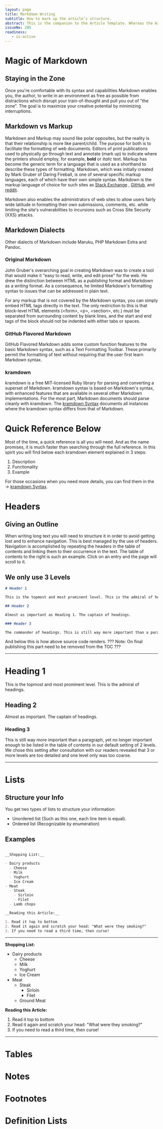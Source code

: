 ```yaml
---
layout: page
title: Markdown Writing
subtitle: How to mark up the article’s structure.
abstract: This is the companion to the Article Template. Whereas the Article Template only presents all structured elements, this article adds additional information and for each structured element shows the markdown source code.
issueNo: 205
readiness:
   - is-active
---
```




# Magic of Markdown

## Staying in the Zone

Once you're comfortable with its syntax and capabilities Markdown enables you, the author, to write in an environment as free as possible from distractions which disrupt your train-of-thought and pull you out of "the zone". The goal is to maximize your creative potential by minimizing interruptions.

## Markdown vs Markup

Markdown and Markup may sound like polar opposites, but the reality is that their relationship is more like parent/child. The purpose for both is to facilitate the formatting of web documents. Editors of print publications used to physically go through text and annotate (mark up) to indicate where the printers should employ, for example, **bold** or *italic* text. Markup has become the generic term for a language that is used as a shorthand to describe these types of formatting. Markdown, which was initially created by Mark Gruber of Daring Fireball, is one of several specific markup languages, each of which have their own simple syntax. Markdown is the markup language of choice for such sites as [Stack Exchange](http://stackexchange.com/) , [GitHub](https://github.com/), and [reddit](https://www.reddit.com/).

Markdown also enables the administrators of web sites to allow users fairly wide latitude in formatting their own submissions, comments, etc. while limiting the site's vulnerabilities to incursions such as Cross Site Security (XXS) attacks.

## Markdown Dialects

Other dialects of Markdown include Maruku, PHP Markdown Extra and Pandoc. 

### Original Markdown

John Gruber's overarching goal in creating Markdown was to create a tool that would make it "easy to read, write, and edit prose" for the web. He drew the distinction between HTML as a *publishing* format and Markdown as a *writing* format. As a consequence, he limited Markdown's formatting syntax to issues that can be addressed in plain text. 

For any markup that is not covered by the Markdown syntax, you can simply embed HTML tags directly in the text. The only restriction to this is that block-level HTML elements (&lt;form&gt;, &lt;p&gt;, &lt;section&gt;, etc.) must be separated from surrounding content by blank lines, and the start and end tags of the block should not be indented with either tabs or spaces.

### GitHub Flavored Markdown

GitHub Flavored Markdown adds some custom function features to the basic Markdown syntax, such as a Text Formatting Toolbar. These primarily permit the formatting of text without requiring that the user first learn Markdown syntax.

### kramdown

kramdown is a free MIT-licensed Ruby library for parsing and converting a superset of Markdown. kramdown syntax is based on Markdown's syntax, with enhanced features that are available in several other Markdown implementations. For the most part, Markdown documents should parse cleanly with kramdown. The [kramdown Syntax](http://kramdown.gettalong.org/syntax.html) documents all instances where the kramdown syntax differs from that of Markdown.

# Quick Reference Below

Most of the time, a quick reference is all you will need. And as the name promises, it is much faster than searching through the full reference. In this spirit you will find below each kramdown element explained in 3 steps:

1. Description
2. Functionality
3. Example

For those occasions when you need more details, you can find them in the → [kramdown Syntax](http://kramdown.gettalong.org/syntax.html).


# Headers

## Giving an Outline

When writing long text you will need to structure it in order to avoid getting lost and to enhance navigation. This is best managed by the use of headers. Navigation is accomplished by repeating the headers in the table of contents and linking them to their occurrence in the text. The table of contents to the right is such an example. Click on an entry and the page will scroll to it.

## We only use 3 Levels

```markdown
# Header 1

This is the topmost and most prominent level. This is the admiral of headings.

## Header 2

Almost as important as Heading 1. The captain of headings.

### Header 3

The commander of headings. This is still way more important than a paragraph, yet no longer important enough to be listed in the table of contents in our default setting of 2 levels. We chose this setting after consultation with our readers revealed that 3 or more levels are too detailed and one level only was too coarse.

```
And below this is how above source code renders. ??? Note: On final publishing this part need to be removed from the TOC ???

---
# Heading 1

This is the topmost and most prominent level. This is the admiral of headings.

## Heading 2

Almost as important. The captain of headings.

### Heading 3

This is still way more important than a paragraph, yet no longer important enough to be listed in the table of contents in our default setting of 2 levels. We chose this setting after consultation with our readers revealed that 3 or more levels are too detailed and one level only was too coarse.

---


# Lists

## Structure your Info

You get two types of lists to structure your information:

- Unordered list (Such as this one, each line item is equal).
- Ordered list (Recognizable by enumeration)

## Examples

```markdown

__Shopping List:__

- Dairy products
  - Cheese
  - Milk
  - Yoghurt
  - Ice Cream
- Meat
  - Steak
    - Sirloin
    - Filet
  - Lamb chops

__Reading this Article:__

1. Read it top to bottom
2. Read it again and scratch your head: "What were they smoking?"
3. If you need to read a third time, then curse!

```
---

__Shopping List:__

- Dairy products
  - Cheese
  - Milk
  - Yoghurt
  - Ice Cream
- Meat
  - Steak
    - Sirloin
    - Filet
  - Ground Meat

__Reading this Article:__

1. Read it top to bottom
2. Read it again and scratch your head: "What were they smoking?"
3. If you need to read a third time, then curse!

---

# Tables



# Notes



# Footnotes



# Definition Lists





